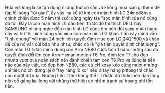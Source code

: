 Hứa với lòng là sẽ tận dụng những thứ có sẵn và không mua sắm gì thêm để tập lối sống "tối giản", ấy vậy mà kể từ khi con màn hình LG 24mp88hvs chinh chiến được 5 năm thì cuối cùng ngày tàn "sọc màn hình của nó cũng đã tới. Đây là con màn hình LG đầu tiên, trước đó thì thích DELL hay SAMSUNG nhưng nghe đồn màn hình LG cũng êm nên đổi sang nhãn hàng này và hư thì mình cũng vẫn mua con màn hình LG khác. Lần này mình vẫn "tinh chùng" với màn 24 inch nên quyết định mua con LG 24QP500 và chân đế của nó vẫn cùi bắp như nhau, chắc có lẽ "giá tiền quyết định chất lượng". Con màn LG trước mình dùng con Arm NB80 được hơn 1 năm nhưng sau đó quyết định đổi lên con Arm Human motion T6 Pro, định lên T7 cho đẹp nhưng vượt quá ngân sách nên đành chiến tạm con T6 Pro và đúng là tiền nào của nấy thật, nó đẹp hơn NB80, các cử chỉ xoay kéo cũng mượt nhưng chỉ tiếc nó chỉ dừng lại ở "tay nâng lò xo" nếu là tay nâng pittong thì chắc còn mượt dữ nữa. Nhưng tiền ít thì không thể hít được đồ thơm nên dặn lòng nên cố gắng hài lòng với những thứ hiện có nhằm tránh sự hoang phí tốn tiền.